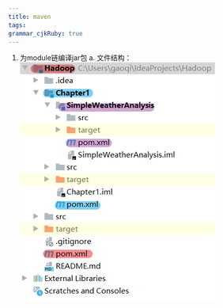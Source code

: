```yaml
---
title: maven
tags: 
grammar_cjkRuby: true
---
```


1. 为module链编译jar包
	a. 文件结构：
		![enter description here](./images/1568040235185.png)
	

